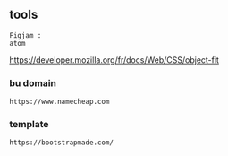 ## tools
    Figjam : 
    atom
https://developer.mozilla.org/fr/docs/Web/CSS/object-fit
### bu domain
    https://www.namecheap.com
### template
    https://bootstrapmade.com/

